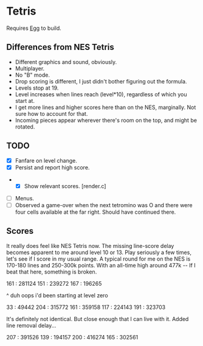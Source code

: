 # Tetris

Requires [Egg](https://github.com/aksommerville/egg) to build.

## Differences from NES Tetris

- Different graphics and sound, obviously.
- Multiplayer.
- No "B" mode.
- Drop scoring is different, I just didn't bother figuring out the formula.
- Levels stop at 19.
- Level increases when lines reach (level*10), regardless of which you start at.
- I get more lines and higher scores here than on the NES, marginally. Not sure how to account for that.
- Incoming pieces appear wherever there's room on the top, and might be rotated.

## TODO

- [x] Fanfare on level change.
- [x] Persist and report high score.
- - [x] Show relevant scores. [render.c]
- [ ] Menus.
- [ ] Observed a game-over when the next tetromino was O and there were four cells available at the far right. Should have continued there.

## Scores

It really does feel like NES Tetris now.
The missing line-score delay becomes apparent to me around level 10 or 13.
Play seriously a few times, let's see if I score in my usual range.
A typical round for me on the NES is 170-180 lines and 250-300k points.
With an all-time high around 477k -- If I beat that here, something is broken.

161 : 281124
151 : 239272
167 : 196265

^ duh oops i'd been starting at level zero

 33 :  49442
204 : 315772
161 : 359158
117 : 224143
191 : 323703

It's definitely not identical. But close enough that I can live with it.
Added line removal delay...

207 : 391526
139 : 194157
200 : 416274
165 : 302561

